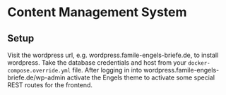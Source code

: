 # Content Management System

## Setup

Visit the wordpress url, e.g. wordpress.famile-engels-briefe.de, to install wordpress. Take the database credentials and host from your `docker-compose.override.yml` file. After logging in into wordpress.famile-engels-briefe.de/wp-admin activate the Engels theme to activate some special REST routes for the frontend.
